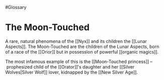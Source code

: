 #Glossary 
# The Moon-Touched

A rare, natural phenomena of the [[Nyx]] and its children the [[Lunar Aspects]]. The Moon-Touched are the children of the Lunar Aspects, born of a race of the [[Orior]] but in possession of powerful [[organic magics]].

The most infamous example of this is the [[Moon-Touched princess]] – prophesized child of the [[Orator]]'s daughter and her [[Silver Wolves|Silver Wolf]] lover, kidnapped by the [[New Silver Age]].
